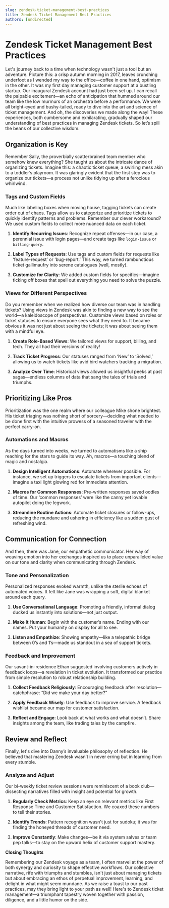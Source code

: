 ```yaml
---
slug: zendesk-ticket-management-best-practices
title: Zendesk Ticket Management Best Practices
authors: [undirected]
---
```



# Zendesk Ticket Management Best Practices

Let's journey back to a time when technology wasn't just a tool but an adventure. Picture this: a crisp autumn morning in 2017, leaves crunching underfoot as I wended my way to the office—coffee in one hand, optimism in the other. It was my first day managing customer support at a bustling startup. Our inaugural Zendesk account had just been set up. I can recall the palpable excitement—an echo of anticipation that hummed around our team like the low murmurs of an orchestra before a performance. We were all bright-eyed and bushy-tailed, ready to dive into the art and science of ticket management. And oh, the discoveries we made along the way! These experiences, both cumbersome and exhilarating, gradually shaped our understanding of best practices in managing Zendesk tickets. So let’s spill the beans of our collective wisdom.

## Organization is Key

Remember Sally, the proverbially scatterbrained team member who somehow knew everything? She taught us about the intricate dance of organizing tickets. Imagine this: a chaotic ticket queue, a swirling mess akin to a toddler’s playroom. It was glaringly evident that the first step was to organize our tickets—a process not unlike tidying up after a ferocious whirlwind.

### Tags and Custom Fields

Much like labeling boxes when moving house, tagging tickets can create order out of chaos. Tags allow us to categorize and prioritize tickets to quickly identify patterns and problems. Remember our clever workaround? We used custom fields to collect more nuanced data on each ticket.

1. **Identify Recurring Issues**: Recognize repeat offenses—in our case, a perennial issue with login pages—and create tags like `login-issue` or `billing-query`.
   
2. **Label Types of Requests**: Use tags and custom fields for requests like ‘feature-request’ or ‘bug-report.’ This way, we turned rambunctious ticket gallimaufry into serene catalogues (well, mostly).

3. **Customize for Clarity**: We added custom fields for specifics—imagine ticking off boxes that spell out everything you need to solve the puzzle.

### Views for Different Perspectives

Do you remember when we realized how diverse our team was in handling tickets? Using views in Zendesk was akin to finding a new way to see the world—a kaleidoscope of perspectives. Customize views based on roles or ticket statuses to ensure everyone sees what they need to. It became obvious it was not just about seeing the tickets; it was about seeing them with a mindful eye.

1. **Create Role-Based Views**: We tailored views for support, billing, and tech. They all had their versions of reality!
   
2. **Track Ticket Progress**: Our statuses ranged from ‘New’ to ‘Solved,’ allowing us to watch tickets like avid bird watchers tracking a migration.

3. **Analyze Over Time**: Historical views allowed us insightful peeks at past sagas—endless columns of data that sang the tales of trials and triumphs.

## Prioritizing Like Pros

Prioritization was the one realm where our colleague Mike shone brightest. His ticket triaging was nothing short of sorcery—deciding what needed to be done first with the intuitive prowess of a seasoned traveler with the perfect carry-on.

### Automations and Macros

As the days turned into weeks, we turned to automatisms like a ship reaching for the stars to guide its way. Ah, macros—a touching blend of magic and nostalgia.

1. **Design Intelligent Automations**: Automate wherever possible. For instance, we set up triggers to escalate tickets from important clients—imagine a taxi light glowing red for immediate attention.

2. **Macros for Common Responses**: Pre-written responses saved oodles of time. Our ‘common responses’ were like the canny yet lovable autopilot doing the legwork.

3. **Streamline Routine Actions**: Automate ticket closures or follow-ups, reducing the mundane and ushering in efficiency like a sudden gust of refreshing wind.

## Communication for Connection

And then, there was Jane, our empathetic communicator. Her way of weaving emotion into her exchanges inspired us to place unparalleled value on our tone and clarity when communicating through Zendesk.

### Tone and Personalization

Personalized responses evoked warmth, unlike the sterile echoes of automated voices. It felt like Jane was wrapping a soft, digital blanket around each query.

1. **Use Conversational Language**: Promoting a friendly, informal dialog ducked us instantly into solutions—not just output.

2. **Make It Human**: Begin with the customer’s name. Ending with our names. Put your humanity on display for all to see.

3. **Listen and Empathize**: Showing empathy—like a telepathic bridge between 0’s and 1’s—made us standout in a sea of support tickets.

### Feedback and Improvement

Our savant-in-residence Ethan suggested involving customers actively in feedback loops—a revelation in ticket evolution. It transformed our practice from simple resolution to robust relationship building.

1. **Collect Feedback Religiously**: Encouraging feedback after resolution—catchphrase: “Did we make your day better?”
   
2. **Apply Feedback Wisely**: Use feedback to improve service. A feedback wishlist became our map for customer satisfaction.

3. **Reflect and Engage**: Look back at what works and what doesn’t. Share insights among the team, like trading tales by the campfire.

## Review and Reflect

Finally, let's dive into Danny’s invaluable philosophy of reflection. He believed that mastering Zendesk wasn’t in never erring but in learning from every stumble.

### Analyze and Adjust

Our bi-weekly ticket review sessions were reminiscent of a book club—dissecting narratives filled with insight and potential for growth.

1. **Regularly Check Metrics**: Keep an eye on relevant metrics like First Response Time and Customer Satisfaction. We coaxed these numbers to tell their stories.

2. **Identify Trends**: Pattern recognition wasn't just for sudoku; it was for finding the honeyed threads of customer need.

3. **Improve Constantly**: Make changes—be it via system salves or team pep talks—to stay on the upward helix of customer support mastery.

**Closing Thoughts**
    
Remembering our Zendesk voyage as a team, I often marvel at the power of both synergy and curiosity to shape effective workflows. Our collective narrative, rife with triumphs and stumbles, isn't just about managing tickets but about embracing an ethos of perpetual improvement, learning, and delight in what might seem mundane. As we raise a toast to our past practices, may they bring light to your path as well! Here's to Zendesk ticket management—a triumphant tapestry woven together with passion, diligence, and a little humor on the side.